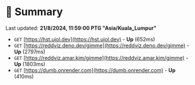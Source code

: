 # 📖 Summary
Last updated: **21/8/2024, 11:59:00 PTG "Asia/Kuala_Lumpur"**

- `GET` [https://hst.ujol.dev](https://hst.ujol.dev) - **Up** (652ms)
- `GET` [https://reddviz.deno.dev/gimme](https://reddviz.deno.dev/gimme) - **Up** (2797ms)
- `GET` [https://reddviz.amar.kim/gimme](https://reddviz.amar.kim/gimme) - **Up** (1803ms)
- `GET` [https://dumb.onrender.com](https://dumb.onrender.com) - **Up** (410ms)
